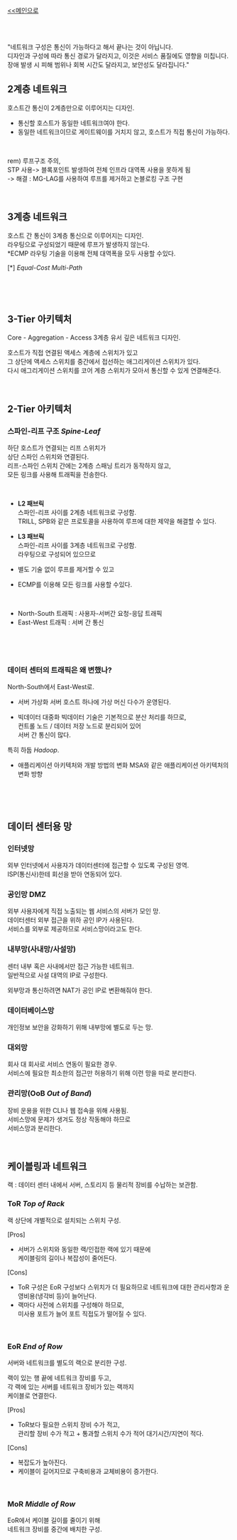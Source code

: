 [<<메인으로](https://github.com/AtomicLiquors/Network_Wiki_Chb)

&nbsp;  
&nbsp;  

"네트워크 구성은 통신이 가능하다고 해서 끝나는 것이 아닙니다.  
디자인과 구성에 따라 통신 경로가 달라지고, 이것은 서비스 품질에도 영향을 미칩니다.  
장애 발생 시 피해 범위나 회복 시간도 달라지고, 보안성도 달라집니다."

## **2계층 네트워크**
호스트간 통신이 2계층만으로 이루어지는 디자인.  
- 통신할 호스트가 동일한 네트워크여야 한다. 
- 동일한 네트워크이므로 게이트웨이를 거치지 않고, 호스트가 직접 통신이 가능하다.  

 
&nbsp;
 


rem) 루프구조 주의,   
STP 사용-> 블록포인트 발생하여 전체 인프라 대역폭 사용을 못하게 됨  
-> 해결 : MG-LAG를 사용하여 루프를 제거하고 논블로킹 구조 구현


 
&nbsp;
 
## **3계층 네트워크**
호스트 간 통신이 3계층 통신으로 이루어지는 디자인.  
라우팅으로 구성되었기 때문에 루프가 발생하지 않는다.  
*ECMP 라우팅 기술을 이용해 전체 대역폭을 모두 사용할 수있다. 

[*] *Equal-Cost Multi-Path*
 
&nbsp;
 

 
&nbsp;
 


## **3-Tier 아키텍처**
Core - Aggregation - Access 3계층
유서 깊은 네트워크 디자인.  

호스트가 직접 연결된 액세스 계층에 스위치가 있고  
그 상단에 액세스 스위치를 중간에서 접선하는 애그리게이션 스위치가 있다.  
다시 애그리게이션 스위치를 코어 계층 스위치가 모아서 통신할 수 있게 연결해준다.  

 
&nbsp;


## **2-Tier 아키텍처**
### **스파인-리프 구조** *Spine-Leaf*
하단 호스트가 연결되는 리프 스위치가  
상단 스파인 스위치와 연결된다.  
리프-스파인 스위치 간에는 2계층 스패닝 트리가 동작하지 않고,  
모든 링크를 사용해 트래픽을 전송한다.  

 
&nbsp;

- **L2 패브릭**  
스파인-리프 사이를 2계층 네트워크로 구성함.  
TRILL, SPB와 같은 프로토콜을 사용하여 루프에 대한 제약을 해결할 수 있다.  

- **L3 패브릭**  
스파인-리프 사이를 3계층 네트워크로 구성함.  
라우팅으로 구성되어 있으므로 
- 별도 기술 없이 루프를 제거할 수 있고 
- ECMP를 이용해 모든 링크를 사용할 수있다. 
 
&nbsp;
 


- North-South 트래픽 : 사용자-서버간 요청-응답 트래픽
- East-West 트래픽 : 서버 간 통신
 
&nbsp;
 
&nbsp;
 
### **데이터 센터의 트래픽은 왜 변했나?**
North-South에서 East-West로.  

- 서버 가상화
서버 호스트 하나에 가상 머신 다수가 운영된다.  


- 빅데이터 대중화
빅데이터 기술은 기본적으로 분산 처리를 하므로,  
컨트롤 노드 / 데이터 저장 노드로 분리되어 있어  
서버 간 통신이 많다.  

특히 하둡 *Hadoop*.

- 애플리케이션 아키텍처와 개발 방법의 변화
MSA와 같은 애플리케이션 아키텍처의 변화 방향  


 
&nbsp;
 
 
&nbsp;
 
## **데이터 센터용 망**
### **인터넷망**
외부 인터넷에서 사용자가 데이터센터에 접근할 수 있도록 구성된 영역.  
ISP(통신사)한테 회선을 받아 연동되어 있다.  


### **공인망 DMZ**
외부 사용자에게 직접 노출되는 웹 서비스의 서버가 모인 망.  
데이터센터 외부 접근을 위하 공인 IP가 사용된다.  
서비스를 외부로 제공하므로 서비스망이라고도 한다.  


### **내부망(사내망/사설망)**
센터 내부 혹은 사내에서만 접근 가능한 네트워크.  
일반적으로 사설 대역의 IP로 구성한다.  

외부망과 통신하려면 NAT가 공인 IP로 변환해줘야 한다. 

### **데이터베이스망**
개인정보 보안을 강화하기 위해 내부망에 별도로 두는 망.

### **대외망**
회사 대 회사로 서비스 연동이 필요한 경우.  
서비스에 필요한 최소한의 접근만 허용하기 위해 이런 망을 따로 분리한다.

### **관리망(OoB *Out of Band*)**
장비 운용을 위한 CLI나 웹 접속을 위해 사용됨.  
서비스망에 문제가 생겨도 정상 작동해야 하므로  
서비스망과 분리한다.  

 
&nbsp;
 

## **케이블링과 네트워크**
랙 : 데이터 센터 내에서 서버, 스토리지 등 물리적 장비를 수납하는 보관함.  

### **ToR** *Top of Rack*
랙 상단에 개별적으로 설치되는 스위치 구성.  

[Pros] 
- 서버가 스위치와 동일한 랙/인접한 랙에 있기 때문에  
케이블링의 길이나 복잡성이 줄어든다.  

[Cons] 
- ToR 구성은 EoR 구성보다 스위치가 더 필요하므로 
네트워크에 대한 관리사항과 운영비용(냉각비 등)이 늘어난다.  
- 랙마다 사전에 스위치를 구성해야 하므로,  
미사용 포트가 늘어 포트 직접도가 떨어질 수 있다.

  
 &nbsp;
  
 


### **EoR** *End of **Row***
서버와 네트워크를 별도의 랙으로 분리한 구성.  

랙이 있는 행 끝에 네트워크 장비를 두고,  
각 랙에 있는 서버를 네트워크 장비가 있는 랙까지  
케이블로 연결한다.  

[Pros] 
- ToR보다 필요한 스위치 장비 수가 적고,  
관리할 장비 수가 적고 + 통과할 스위치 수가 적어 대기시간/지연이 적다.


[Cons] 
- 복잡도가 높아진다. 
- 케이블이 길어지므로 구축비용과 교체비용이 증가한다. 


 &nbsp;
  
 

### **MoR** *Middle of Row*
EoR에서 케이블 길이를 줄이기 위해  
네트워크 장비를 중간에 배치한 구성.  









